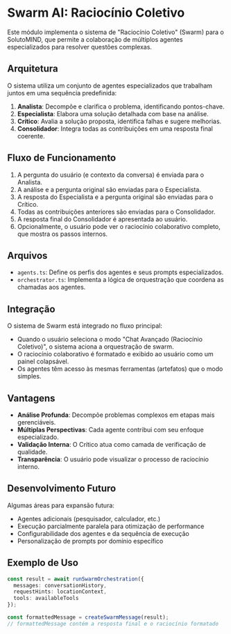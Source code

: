 # Swarm AI: Raciocínio Coletivo

Este módulo implementa o sistema de "Raciocínio Coletivo" (Swarm) para o SolutoMIND, que permite a colaboração de múltiplos agentes especializados para resolver questões complexas.

## Arquitetura

O sistema utiliza um conjunto de agentes especializados que trabalham juntos em uma sequência predefinida:

1. **Analista**: Decompõe e clarifica o problema, identificando pontos-chave.
2. **Especialista**: Elabora uma solução detalhada com base na análise.
3. **Crítico**: Avalia a solução proposta, identifica falhas e sugere melhorias.
4. **Consolidador**: Integra todas as contribuições em uma resposta final coerente.

## Fluxo de Funcionamento

1. A pergunta do usuário (e contexto da conversa) é enviada para o Analista.
2. A análise e a pergunta original são enviadas para o Especialista.
3. A resposta do Especialista e a pergunta original são enviadas para o Crítico.
4. Todas as contribuições anteriores são enviadas para o Consolidador.
5. A resposta final do Consolidador é apresentada ao usuário.
6. Opcionalmente, o usuário pode ver o raciocínio colaborativo completo, que mostra os passos internos.

## Arquivos

- `agents.ts`: Define os perfis dos agentes e seus prompts especializados.
- `orchestrator.ts`: Implementa a lógica de orquestração que coordena as chamadas aos agentes.

## Integração

O sistema de Swarm está integrado no fluxo principal:

- Quando o usuário seleciona o modo "Chat Avançado (Raciocínio Coletivo)", o sistema aciona a orquestração de swarm.
- O raciocínio colaborativo é formatado e exibido ao usuário como um painel colapsável.
- Os agentes têm acesso às mesmas ferramentas (artefatos) que o modo simples.

## Vantagens

- **Análise Profunda**: Decompõe problemas complexos em etapas mais gerenciáveis.
- **Múltiplas Perspectivas**: Cada agente contribui com seu enfoque especializado.
- **Validação Interna**: O Crítico atua como camada de verificação de qualidade.
- **Transparência**: O usuário pode visualizar o processo de raciocínio interno.

## Desenvolvimento Futuro

Algumas áreas para expansão futura:

- Agentes adicionais (pesquisador, calculador, etc.)
- Execução parcialmente paralela para otimização de performance
- Configurabilidade dos agentes e da sequência de execução
- Personalização de prompts por domínio específico

## Exemplo de Uso

```typescript
const result = await runSwarmOrchestration({
  messages: conversationHistory,
  requestHints: locationContext,
  tools: availableTools
});

const formattedMessage = createSwarmMessage(result);
// formattedMessage contém a resposta final e o raciocínio formatado
```